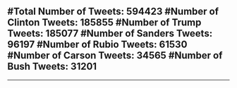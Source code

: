 #Total Number of Tweets: 594423 
#Number of Clinton Tweets: 185855
#Number of Trump Tweets: 185077
#Number of Sanders Tweets: 96197
#Number of Rubio Tweets: 61530
#Number of Carson Tweets: 34565
#Number of Bush Tweets: 31201
---
---
